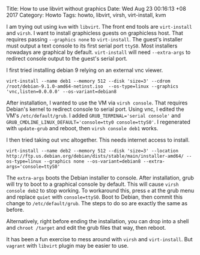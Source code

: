 Title: How to use libvirt without graphics
Date: Wed Aug 23 00:16:13 +08 2017
Category: Howto
Tags: howto, libvirt, virsh, virt-install, kvm

I am trying out using `kvm` with `libvirt`. The front end tools are
`virt-install` and `virsh`.  I want to install graphicless guests on
graphicless host.  That requires passing `--graphics none` to `virt-install`.
The guest's installer must output a text console to its first serial port
`ttyS0`. Most installers nowadays are graphical by default. `virt-install` will
need `--extra-args` to redirect console output to the guest's serial port. 

I first tried installing debian 9 relying on an external vnc viewer.

`virt-install --name deb1 --memory 512 --disk 'size=3' --cdrom /root/debian-9.1.0-amd64-netinst.iso  --os-type=linux --graphics 'vnc,listen=0.0.0.0' --os-variant=debian8` 

After installation, I wanted to use the VM via `virsh console`. That requires
Debian's kernel to redirect console to serial port. Using vnc, I edited the
VM's `/etc/default/grub`. I added `GRUB_TERMINAL='serial console'` and
`GRUB_CMDLINE_LINUX_DEFAULT='console=tty0 console=ttyS0'`. I regenerated with
`update-grub` and reboot, then `virsh console deb1` works.

I then tried taking out vnc altogether. This needs internet access to install.

`virt-install --name deb2 --memory 512 --disk 'size=3' --location http://ftp.us.debian.org/debian/dists/stable/main/installer-amd64/ --os-type=linux --graphics none --os-variant=debian8 --extra-args='console=ttyS0'` 

The `extra-args` boots the Debian installer to console. After installation,
grub will try to boot to a graphical console by default. This will cause `virsh
console deb2` to stop working. To workaround this, press `e` at the grub menu
and replace `quiet` with `console=ttyS0`. Boot to Debian, then commit this
change to `/etc/default/grub`. The steps to do so are exactly the same as
before.

Alternatively, right before ending the installation, you can drop into a shell
and `chroot /target` and edit the grub files that way, then reboot.

It has been a fun exercise to mess around with `virsh` and `virt-install`. But
`vagrant` with `libvirt` plugin may be easier to use.
